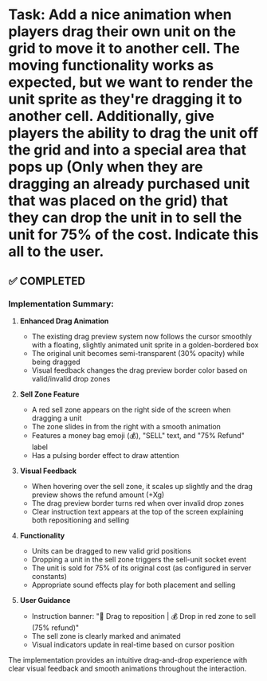 # Task: Add a nice animation when players drag their own unit on the grid to move it to another cell. The moving functionality works as expected, but we want to render the unit sprite as they're dragging it to another cell. Additionally, give players the ability to drag the unit off the grid and into a special area that pops up (Only when they are dragging an already purchased unit that was placed on the grid) that they can drop the unit in to sell the unit for 75% of the cost. Indicate this all to the user.

## ✅ COMPLETED

### Implementation Summary:

1. **Enhanced Drag Animation**
   - The existing drag preview system now follows the cursor smoothly with a floating, slightly animated unit sprite in a golden-bordered box
   - The original unit becomes semi-transparent (30% opacity) while being dragged
   - Visual feedback changes the drag preview border color based on valid/invalid drop zones

2. **Sell Zone Feature**
   - A red sell zone appears on the right side of the screen when dragging a unit
   - The zone slides in from the right with a smooth animation
   - Features a money bag emoji (💰), "SELL" text, and "75% Refund" label
   - Has a pulsing border effect to draw attention

3. **Visual Feedback**
   - When hovering over the sell zone, it scales up slightly and the drag preview shows the refund amount (+Xg)
   - The drag preview border turns red when over invalid drop zones
   - Clear instruction text appears at the top of the screen explaining both repositioning and selling

4. **Functionality**
   - Units can be dragged to new valid grid positions
   - Dropping a unit in the sell zone triggers the sell-unit socket event
   - The unit is sold for 75% of its original cost (as configured in server constants)
   - Appropriate sound effects play for both placement and selling

5. **User Guidance**
   - Instruction banner: "🎯 Drag to reposition | 💰 Drop in red zone to sell (75% refund)"
   - The sell zone is clearly marked and animated
   - Visual indicators update in real-time based on cursor position

The implementation provides an intuitive drag-and-drop experience with clear visual feedback and smooth animations throughout the interaction.